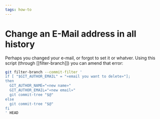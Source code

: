 ```yaml
---
tags: how-to
---
```


# Change an E-Mail address in all history
Perhaps you changed your e-mail, or forgot to set it or whatver. Using this script (through [[filter-branch]]) you can amend that error:

```sh
git filter-branch --commit-filter '
if [ "$GIT_AUTHOR_EMAIL" = "«email you want to delete»"];
then
  GIT_AUTHOR_NAME="«new name»"
  GIT_AUTHOR_EMAIL="«new email»"
  git commit-tree "$@"
else
  git commit-tree "$@"
fi
' HEAD
```
